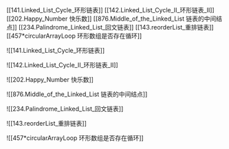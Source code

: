 
[[141.Linked_List_Cycle_环形链表]]
[[142.Linked_List_Cycle_II_环形链表_II]]
[[202.Happy_Number 快乐数]]
[[876.Middle_of_the_Linked_List 链表的中间结点]]
[[234.Palindrome_Linked_List_回文链表]]
[[143.reorderList_重排链表]]
[[457*circularArrayLoop 环形数组是否存在循环]]

![[141.Linked_List_Cycle_环形链表]]

![[142.Linked_List_Cycle_II_环形链表_II]]

![[202.Happy_Number 快乐数]]

![[876.Middle_of_the_Linked_List 链表的中间结点]]

![[234.Palindrome_Linked_List_回文链表]]

![[143.reorderList_重排链表]]

![[457*circularArrayLoop 环形数组是否存在循环]]
